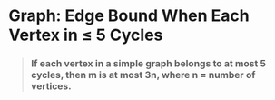 # Graph: Edge Bound When Each Vertex in ≤ 5 Cycles

> ### If each vertex in a simple graph belongs to **at most 5 cycles**, then m is **at most 3n**, where n = number of vertices.
